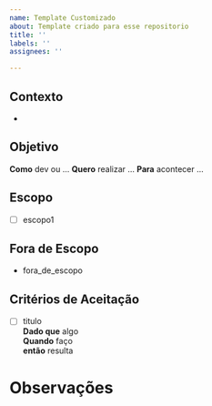 ```yaml
---
name: Template Customizado
about: Template criado para esse repositorio
title: ''
labels: ''
assignees: ''

---
```

## **Contexto**

-

## **Objetivo**

**Como** dev ou ...
**Quero** realizar ...
**Para** acontecer ...



## **Escopo**

- [ ] escopo1

## **Fora de Escopo**

- fora_de_escopo

## **Critérios de Aceitação**

- [ ] titulo  
**Dado que** algo  
**Quando** faço  
**então** resulta


# Observações
